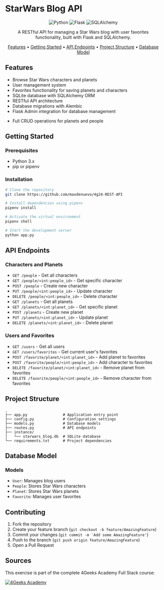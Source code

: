 # StarWars Blog API

<div align="center">

![Python](https://img.shields.io/badge/Python-3776AB?style=for-the-badge&logo=python&logoColor=white)
![Flask](https://img.shields.io/badge/Flask-000000?style=for-the-badge&logo=flask&logoColor=white)
![SQLAlchemy](https://img.shields.io/badge/SQLAlchemy-FF4500?style=for-the-badge&logo=python&logoColor=white)

A RESTful API for managing a Star Wars blog with user favorites functionality, built with Flask and SQLAlchemy.

[Features](#features) • [Getting Started](#getting-started) • [API Endpoints](#api-endpoints) • [Project Structure](#project-structure) • [Database Model](#database-model)

</div>

## Features

- Browse Star Wars characters and planets
- User management system
- Favorites functionality for saving planets and characters
- SQLite database with SQLAlchemy ORM
- RESTful API architecture
- Database migrations with Alembic
- Flask Admin integration for database management

* Full CRUD operations for planets and people

## Getting Started

### Prerequisites

- Python 3.x
- pip or pipenv

### Installation

```bash
# Clone the repository
git clone https://github.com/maxdenuevo/4g24-REST-API

# Install dependencies using pipenv
pipenv install

# Activate the virtual environment
pipenv shell

# Start the development server
python app.py
```

## API Endpoints

### Characters and Planets

- `GET /people` - Get all characters
- `GET /people/<int:people_id>` - Get specific character
- `POST /people` - Create new character
- `PUT /people/<int:people_id>` - Update character
- `DELETE /people/<int:people_id>` - Delete character
- `GET /planets` - Get all planets
- `GET /planets/<int:planet_id>` - Get specific planet
- `POST /planets` - Create new planet
- `PUT /planets/<int:planet_id>` - Update planet
- `DELETE /planets/<int:planet_id>` - Delete planet

### Users and Favorites

- `GET /users` - Get all users
- `GET /users/favorites` - Get current user's favorites
- `POST /favorite/planet/<int:planet_id>` - Add planet to favorites
- `POST /favorite/people/<int:people_id>` - Add character to favorites
- `DELETE /favorite/planet/<int:planet_id>` - Remove planet from favorites
- `DELETE /favorite/people/<int:people_id>` - Remove character from favorites

## Project Structure

```
.
├── app.py                # Application entry point
├── config.py             # Configuration settings
├── models.py             # Database models
├── routes.py             # API endpoints
├── instance/
│   └── starwars_blog.db  # SQLite database
└── requirements.txt      # Project dependencies
```

## Database Model

### Models

- `User`: Manages blog users
- `People`: Stores Star Wars characters
- `Planet`: Stores Star Wars planets
- `Favorite`: Manages user favorites

## Contributing

1. Fork the repository
2. Create your feature branch (`git checkout -b feature/AmazingFeature`)
3. Commit your changes (`git commit -m 'Add some AmazingFeature'`)
4. Push to the branch (`git push origin feature/AmazingFeature`)
5. Open a Pull Request

## Sources

This exercise is part of the complete 4Geeks Academy Full Stack course:

[![4Geeks Academy](https://img.shields.io/badge/4Geeks%20Academy-blue.svg)](https://4geeks.com/syllabus/santiago-pt-49/project/exercise-starwars-blog-api)
